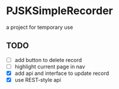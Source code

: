 # PJSKSimpleRecorder

a project for temporary use

## TODO

- [ ] add button to delete record
- [ ] highlight current page in nav
- [x] add api and interface to update record
- [x] use REST-style api
